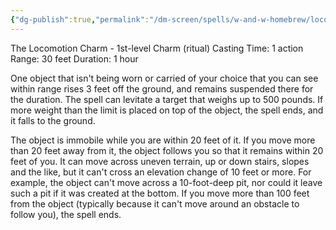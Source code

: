 ```yaml
---
{"dg-publish":true,"permalink":"/dm-screen/spells/w-and-w-homebrew/locomotor/"}
---
```


The Locomotion Charm - 1st-level Charm (ritual) 
Casting Time: 1 action 
Range: 30 feet 
Duration: 1 hour 

One object that isn't being worn or carried of your choice that you can see within range rises 3 feet off the ground, and remains suspended there for the duration. The spell can levitate a target that weighs up to 500 pounds. If more weight than the limit is placed on top of the object, the spell ends, and it falls to the ground. 

The object is immobile while you are within 20 feet of it. If you move more than 20 feet away from it, the object follows you so that it remains within 20 feet of you. It can move across uneven terrain, up or down stairs, slopes and the like, but it can't cross an elevation change of 10 feet or more. For example, the object can't move across a 10-foot-deep pit, nor could it leave such a pit if it was created at the bottom. If you move more than 100 feet from the object (typically because it can't move around an obstacle to follow you), the spell ends.